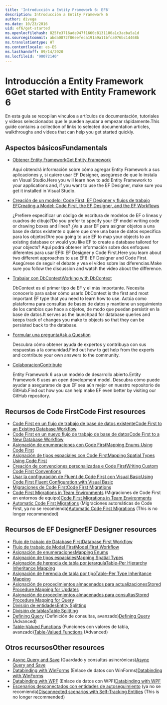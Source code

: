 ```yaml
---
title: 'Introducción a Entity Framework 6: EF6'
description: Introducción a Entity Framework 6
author: divega
ms.date: 10/23/2016
uid: ef6/get-started
ms.openlocfilehash: 825fe3716ade947f1660c8131100a1c3acba5a1d
ms.sourcegitcommit: abda0872f86eefeca191a9a11bfca976bc14468b
ms.translationtype: HT
ms.contentlocale: es-ES
ms.lasthandoff: 09/14/2020
ms.locfileid: "90072140"
---
```

# <a name="get-started-with-entity-framework-6"></a><span data-ttu-id="b4c2d-103">Introducción a Entity Framework 6</span><span class="sxs-lookup"><span data-stu-id="b4c2d-103">Get started with Entity Framework 6</span></span>

<span data-ttu-id="b4c2d-104">En esta guía se recopilan vínculos a artículos de documentación, tutoriales y vídeos seleccionados que le pueden ayudar a empezar rápidamente.</span><span class="sxs-lookup"><span data-stu-id="b4c2d-104">This guide contains a collection of links to selected documentation articles, walkthroughs and videos that can help you get started quickly.</span></span>

## <a name="fundamentals"></a><span data-ttu-id="b4c2d-105">Aspectos básicos</span><span class="sxs-lookup"><span data-stu-id="b4c2d-105">Fundamentals</span></span>

* [<span data-ttu-id="b4c2d-106">Obtener Entity Framework</span><span class="sxs-lookup"><span data-stu-id="b4c2d-106">Get Entity Framework</span></span>](xref:ef6/fundamentals/install)

  <span data-ttu-id="b4c2d-107">Aquí obtendrá información sobre cómo agregar Entity Framework a sus aplicaciones y, si quiere usar EF Designer, asegúrese de que lo instala en Visual Studio.</span><span class="sxs-lookup"><span data-stu-id="b4c2d-107">Here you will learn how to add Entity Framework to your applications and, if you want to use the EF Designer, make sure you get it installed in Visual Studio.</span></span>

* [<span data-ttu-id="b4c2d-108">Creación de un modelo: Code First, EF Designer y flujos de trabajo EF</span><span class="sxs-lookup"><span data-stu-id="b4c2d-108">Creating a Model: Code First, the EF Designer, and the EF Workflows</span></span>](xref:ef6/modeling/index)

  <span data-ttu-id="b4c2d-109">¿Prefiere especificar un código de escritura de modelos de EF o líneas y cuadros de dibujo?</span><span class="sxs-lookup"><span data-stu-id="b4c2d-109">Do you prefer to specify your EF model writing code or drawing boxes and lines?</span></span>
<span data-ttu-id="b4c2d-110">¿Va a usar EF para asignar objetos a una base de datos existente o quiere que cree una base de datos específica para los objetos?</span><span class="sxs-lookup"><span data-stu-id="b4c2d-110">Are you going to use EF to map your objects to an existing database or would you like EF to create a database tailored for your objects?</span></span>
<span data-ttu-id="b4c2d-111">Aquí podrá obtener información sobre dos enfoques diferentes para usar EF6: EF Designer y Code First.</span><span class="sxs-lookup"><span data-stu-id="b4c2d-111">Here you learn about two different approaches to use EF6: EF Designer and Code First.</span></span>
<span data-ttu-id="b4c2d-112">Asegúrese de seguir el debate y vea el vídeo sobre las diferencias.</span><span class="sxs-lookup"><span data-stu-id="b4c2d-112">Make sure you follow the discussion and watch the video about the difference.</span></span>

* [<span data-ttu-id="b4c2d-113">Trabajar con DbContext</span><span class="sxs-lookup"><span data-stu-id="b4c2d-113">Working with DbContext</span></span>](xref:ef6/fundamentals/working-with-dbcontext)

  <span data-ttu-id="b4c2d-114">DbContext es el primer tipo de EF y el más importante. Necesita conocerlo para saber cómo usarlo.</span><span class="sxs-lookup"><span data-stu-id="b4c2d-114">DbContext is the first and most important EF type that you need to learn how to use.</span></span> <span data-ttu-id="b4c2d-115">Actúa como plataforma para consultas de bases de datos y mantiene un seguimiento de los cambios que hace a objetos, de modo que puedan persistir en la base de datos.</span><span class="sxs-lookup"><span data-stu-id="b4c2d-115">It serves as the launchpad for database queries and keeps track of changes you make to objects so that they can be persisted back to the database.</span></span>

* [<span data-ttu-id="b4c2d-116">Formular una pregunta</span><span class="sxs-lookup"><span data-stu-id="b4c2d-116">Ask a Question</span></span>](xref:ef6/resources/get-help)

  <span data-ttu-id="b4c2d-117">Descubra cómo obtener ayuda de expertos y contribuya con sus respuestas a la comunidad.</span><span class="sxs-lookup"><span data-stu-id="b4c2d-117">Find out how to get help from the experts and contribute your own answers to the community.</span></span>

* [<span data-ttu-id="b4c2d-118">Colaboracion</span><span class="sxs-lookup"><span data-stu-id="b4c2d-118">Contribute</span></span>](https://github.com/aspnet/EntityFramework6/)

  <span data-ttu-id="b4c2d-119">Entity Framework 6 usa un modelo de desarrollo abierto.</span><span class="sxs-lookup"><span data-stu-id="b4c2d-119">Entity Framework 6 uses an open development model.</span></span> <span data-ttu-id="b4c2d-120">Descubra cómo puede ayudar a asegurarse de que EF sea aún mejor en nuestro repositorio de GitHub.</span><span class="sxs-lookup"><span data-stu-id="b4c2d-120">Find out how you can help make EF even better by visiting our GitHub repository.</span></span>

## <a name="code-first-resources"></a><span data-ttu-id="b4c2d-121">Recursos de Code First</span><span class="sxs-lookup"><span data-stu-id="b4c2d-121">Code First resources</span></span>

  - [<span data-ttu-id="b4c2d-122">Code First en un flujo de trabajo de base de datos existente</span><span class="sxs-lookup"><span data-stu-id="b4c2d-122">Code First to an Existing Database Workflow</span></span>](xref:ef6/modeling/code-first/workflows/existing-database)
  - [<span data-ttu-id="b4c2d-123">Code First en un nuevo flujo de trabajo de base de datos</span><span class="sxs-lookup"><span data-stu-id="b4c2d-123">Code First to a New Database Workflow</span></span>](xref:ef6/modeling/code-first/workflows/new-database)
  - [<span data-ttu-id="b4c2d-124">Asignación de enumeraciones con Code First</span><span class="sxs-lookup"><span data-stu-id="b4c2d-124">Mapping Enums Using Code First</span></span>](xref:ef6/modeling/code-first/data-types/enums)
  - [<span data-ttu-id="b4c2d-125">Asignación de tipos espaciales con Code First</span><span class="sxs-lookup"><span data-stu-id="b4c2d-125">Mapping Spatial Types Using Code First</span></span>](xref:ef6/modeling/code-first/data-types/spatial)
  - [<span data-ttu-id="b4c2d-126">Creación de convenciones personalizadas e Code First</span><span class="sxs-lookup"><span data-stu-id="b4c2d-126">Writing Custom Code First Conventions</span></span>](xref:ef6/modeling/code-first/conventions/custom)
  - [<span data-ttu-id="b4c2d-127">Usar la configuración de Fluent de Code First con Visual Basic</span><span class="sxs-lookup"><span data-stu-id="b4c2d-127">Using Code First Fluent Configuration with Visual Basic</span></span>](xref:ef6/modeling/code-first/fluent/vb)
  - [<span data-ttu-id="b4c2d-128">Migraciones de Code First</span><span class="sxs-lookup"><span data-stu-id="b4c2d-128">Code First Migrations</span></span>](xref:ef6/modeling/code-first/migrations/index)
  - <span data-ttu-id="b4c2d-129">[Code First Migrations in Team Environments](xref:ef6/modeling/code-first/migrations/teams) (Migraciones de Code First en entornos de equipo)</span><span class="sxs-lookup"><span data-stu-id="b4c2d-129">[Code First Migrations in Team Environments](xref:ef6/modeling/code-first/migrations/teams)</span></span>
  - <span data-ttu-id="b4c2d-130">[Automatic Code First Migrations](xref:ef6/modeling/code-first/migrations/automatic) (Migraciones automáticas de Code First, ya no se recomienda)</span><span class="sxs-lookup"><span data-stu-id="b4c2d-130">[Automatic Code First Migrations](xref:ef6/modeling/code-first/migrations/automatic) (This is no longer recommended)</span></span>

## <a name="ef-designer-resources"></a><span data-ttu-id="b4c2d-131">Recursos de EF Designer</span><span class="sxs-lookup"><span data-stu-id="b4c2d-131">EF Designer resources</span></span>
  - [<span data-ttu-id="b4c2d-132">Flujo de trabajo de Database First</span><span class="sxs-lookup"><span data-stu-id="b4c2d-132">Database First Workflow</span></span>](xref:ef6/modeling/designer/workflows/database-first)
  - [<span data-ttu-id="b4c2d-133">Flujo de trabajo de Model First</span><span class="sxs-lookup"><span data-stu-id="b4c2d-133">Model First Workflow</span></span>](xref:ef6/modeling/designer/workflows/model-first)
  - [<span data-ttu-id="b4c2d-134">Asignación de enumeraciones</span><span class="sxs-lookup"><span data-stu-id="b4c2d-134">Mapping Enums</span></span>](xref:ef6/modeling/designer/data-types/enums)
  - [<span data-ttu-id="b4c2d-135">Asignación de tipos espaciales</span><span class="sxs-lookup"><span data-stu-id="b4c2d-135">Mapping Spatial Types</span></span>](xref:ef6/modeling/designer/data-types/spatial)
  - [<span data-ttu-id="b4c2d-136">Asignación de herencia de tabla por jerarquía</span><span class="sxs-lookup"><span data-stu-id="b4c2d-136">Table-Per Hierarchy Inheritance Mapping</span></span>](xref:ef6/modeling/designer/inheritance/tph)
  - [<span data-ttu-id="b4c2d-137">Asignación de herencia de tabla por tipo</span><span class="sxs-lookup"><span data-stu-id="b4c2d-137">Table-Per Type Inheritance Mapping</span></span>](xref:ef6/modeling/designer/inheritance/tpt)
  - [<span data-ttu-id="b4c2d-138">Asignación de procedimientos almacenados para actualizaciones</span><span class="sxs-lookup"><span data-stu-id="b4c2d-138">Stored Procedure Mapping for Updates</span></span>](xref:ef6/modeling/designer/stored-procedures/cud)
  - [<span data-ttu-id="b4c2d-139">Asignación de procedimientos almacenados para consultas</span><span class="sxs-lookup"><span data-stu-id="b4c2d-139">Stored Procedure Mapping for Query</span></span>](xref:ef6/modeling/designer/stored-procedures/query)
  - [<span data-ttu-id="b4c2d-140">División de entidades</span><span class="sxs-lookup"><span data-stu-id="b4c2d-140">Entity Splitting</span></span>](xref:ef6/modeling/designer/entity-splitting)
  - [<span data-ttu-id="b4c2d-141">División de tablas</span><span class="sxs-lookup"><span data-stu-id="b4c2d-141">Table Splitting</span></span>](xref:ef6/modeling/designer/table-splitting)
  - <span data-ttu-id="b4c2d-142">[Defining Query](xref:ef6/modeling/designer/advanced/defining-query) (Definición de consultas, avanzado)</span><span class="sxs-lookup"><span data-stu-id="b4c2d-142">[Defining Query](xref:ef6/modeling/designer/advanced/defining-query) (Advanced)</span></span>
  - <span data-ttu-id="b4c2d-143">[Table-Valued Functions](xref:ef6/modeling/designer/advanced/tvfs) (Funciones con valores de tabla, avanzado)</span><span class="sxs-lookup"><span data-stu-id="b4c2d-143">[Table-Valued Functions](xref:ef6/modeling/designer/advanced/tvfs) (Advanced)</span></span>

## <a name="other-resources"></a><span data-ttu-id="b4c2d-144">Otros recursos</span><span class="sxs-lookup"><span data-stu-id="b4c2d-144">Other resources</span></span>
  - <span data-ttu-id="b4c2d-145">[Async Query and Save](xref:ef6/fundamentals/async) (Guardado y consultas asincrónicas)</span><span class="sxs-lookup"><span data-stu-id="b4c2d-145">[Async Query and Save](xref:ef6/fundamentals/async)</span></span>
  - <span data-ttu-id="b4c2d-146">[Databinding with WinForms](xref:ef6/fundamentals/databinding/winforms) (Enlace de datos con WinForms)</span><span class="sxs-lookup"><span data-stu-id="b4c2d-146">[Databinding with WinForms](xref:ef6/fundamentals/databinding/winforms)</span></span>
  - <span data-ttu-id="b4c2d-147">[Databinding with WPF](xref:ef6/fundamentals/databinding/wpf) (Enlace de datos con WPF)</span><span class="sxs-lookup"><span data-stu-id="b4c2d-147">[Databinding with WPF](xref:ef6/fundamentals/databinding/wpf)</span></span>
  - <span data-ttu-id="b4c2d-148">[Escenarios desconectados con entidades de autoseguimiento](xref:ef6/fundamentals/disconnected-entities/self-tracking-entities/walkthrough) (ya no se recomienda)</span><span class="sxs-lookup"><span data-stu-id="b4c2d-148">[Disconnected scenarios with Self-Tracking Entities](xref:ef6/fundamentals/disconnected-entities/self-tracking-entities/walkthrough) (This is no longer recommended)</span></span>
